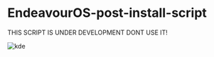 # EndeavourOS-post-install-script

THIS SCRIPT IS UNDER DEVELOPMENT DONT USE IT!



![kde](https://github.com/Garry04/EndeavourOS-post-install-script/assets/54540935/3b7ba89e-9170-4eb6-991b-fb0f4fe86479)
